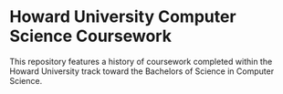 # Howard University Computer Science Coursework
This repository features a history of coursework completed within the Howard University track toward the Bachelors of Science in Computer Science. 

